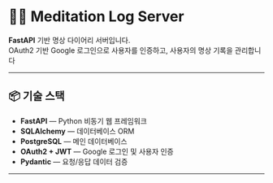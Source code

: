 # 🧘‍♂️ Meditation Log Server

**FastAPI** 기반 명상 다이어리 서버입니다.  
OAuth2 기반 Google 로그인으로 사용자를 인증하고, 사용자의 명상 기록을 관리합니다

---

## 📦 기술 스택

- **FastAPI** — Python 비동기 웹 프레임워크
- **SQLAlchemy** — 데이터베이스 ORM
- **PostgreSQL** — 메인 데이터베이스
- **OAuth2 + JWT** — Google 로그인 및 사용자 인증
- **Pydantic** — 요청/응답 데이터 검증

---

